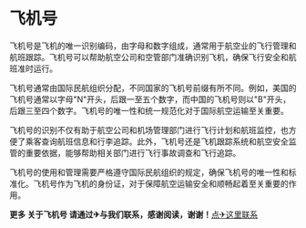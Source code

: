 # 飞机号

飞机号是飞机的唯一识别编码，由字母和数字组成，通常用于航空业的飞行管理和航班跟踪。飞机号可以帮助航空公司和空管部门准确识别飞机，确保飞行安全和航班准时运行。

飞机号通常由国际民航组织分配，不同国家的飞机号前缀有所不同。例如，美国的飞机号通常以字母"N"开头，后跟一至五个数字，而中国的飞机号则以"B"开头，后跟三至四个数字。飞机号的唯一性和统一规范化对于国际航空运输至关重要。

飞机号的识别不仅有助于航空公司和机场管理部门进行飞行计划和航班监控，也方便了乘客查询航班信息和行李追踪。此外，飞机号还是飞机跟踪系统和航空安全监管的重要依据，能够帮助相关部门进行飞行事故调查和飞行追踪。

飞机号的使用和管理需要严格遵守国际民航组织的规定，确保飞机号的唯一性和标准化。飞机号作为飞机的身份证，对于保障航空运输安全和顺畅起着至关重要的作用。

**更多 关于飞机号 请通过✈与我们联系，感谢阅读，谢谢！**[点✈这里联系](https://t.me/lm999bot)